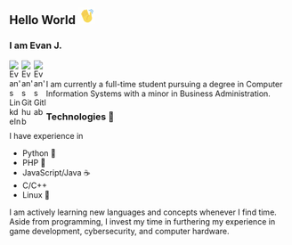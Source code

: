 ## Hello World <img src="https://github.com/ejach/ejach/blob/main/assets/Wavehand.gif" width="30px">

### I am Evan J. 
<a href="https://www.linkedin.com/in/evan-jach/">
  <img align="left" alt="Evan's LinkdeIn" width="22px" src="https://cdn.jsdelivr.net/npm/simple-icons@v3/icons/linkedin.svg" />
</a>
<a href="https://github.com/ejach">
  <img align="left" alt="Evan's Github" width="22px" src="https://cdn.jsdelivr.net/npm/simple-icons@v3/icons/github.svg" />
</a>
<a href="https://gitlab.com/ejach2000">
  <img align="left" alt="Evan's Gitlab" width="22px" src="https://cdn.jsdelivr.net/npm/simple-icons@v3/icons/gitlab.svg" />
</a>

<br>
<br>
I am currently a full-time student pursuing a degree in Computer Information Systems with a minor in Business Administration. 

### Technologies 🤖 
I have experience in 
- Python 🐍
- PHP 🐘
- JavaScript/Java ☕
- C/C++
- Linux 🐧

I am actively learning new languages and concepts whenever I find time. Aside from programming, I invest my time in furthering my experience in game development, cybersecurity, and computer hardware. 

